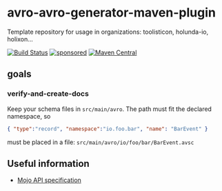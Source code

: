 # avro-avro-generator-maven-plugin

Template repository for usage in organizations: toolisticon, holunda-io, holixon...

[![Build Status](https://github.com/holixon/axon-avro-generator-maven-plugin/workflows/Development%20branches/badge.svg)](https://github.com/holixon/axon-avro-generator-maven-plugin/actions)
[![sponsored](https://img.shields.io/badge/sponsoredBy-Holisticon-RED.svg)](https://holisticon.de/)
[![Maven Central](https://maven-badges.herokuapp.com/maven-central/io.holixon.avro.maven/axon-avro-generator-maven-plugin/badge.svg)](https://maven-badges.herokuapp.com/maven-central/io.holixon.avro.maven/axon-avro-generator-maven-plugin)

## goals

### verify-and-create-docs

Keep your schema files in `src/main/avro`. The path must fit the declared namespace, so

```json
{ "type":"record", "namespace":"io.foo.bar", "name": "BarEvent" }
```

must be placed in a file: `src/main/avro/io/foo/bar/BarEvent.avsc`

## Useful information

* [Mojo API specification](https://maven.apache.org/developers/mojo-api-specification.html)
